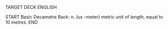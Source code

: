 TARGET DECK
ENGLISH

START
Basic
Decametre
Back: n. (us -meter) metric unit of length, equal to 10 metres.
END
